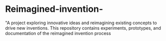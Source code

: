 # Reimagined-invention-
"A project exploring innovative ideas and reimagining existing concepts to drive new inventions. This repository contains experiments, prototypes, and documentation of the reimagined invention process
